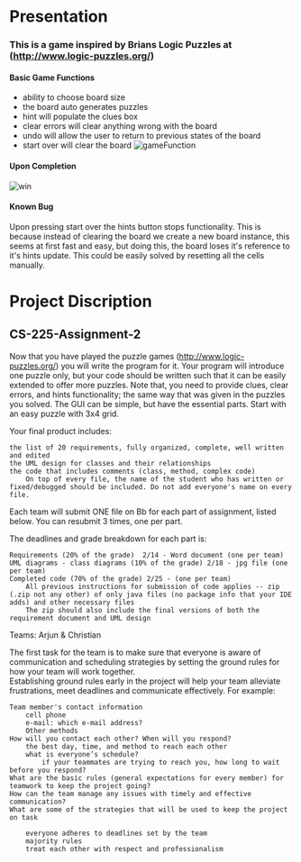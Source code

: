 # Presentation
### This is a game inspired by Brians Logic Puzzles at (http://www.logic-puzzles.org/)
#### Basic Game Functions
- ability to choose board size
- the board auto generates puzzles
- hint will populate the clues box
- clear errors will clear anything wrong with the board
- undo will allow the user to return to previous states of the board
- start over will clear the board
![gameFunction](https://cdn.discordapp.com/attachments/857973303880187916/950453575279067146/show.gif)
#### Upon Completion
![win](https://cdn.discordapp.com/attachments/857973303880187916/950453575673327666/win.gif)
#### Known Bug
Upon pressing start over the hints button stops functionality. This is because instead of clearing the board we create a new board instance, this seems at first fast and easy, but doing this, the board loses it's reference to it's hints update. This could be easily solved by resetting all the cells manually.
# Project Discription
## CS-225-Assignment-2

Now that you have played the puzzle games (http://www.logic-puzzles.org/) you will write the program for it.
Your program will introduce one puzzle only, but your code should be written such that it can be easily extended to offer more puzzles.
Note that, you need to provide clues, clear errors, and hints functionality; the same way that was given in the puzzles you solved. The GUI can be simple, but have the essential parts.
Start with an easy puzzle with 3x4 grid.

Your final product includes:

    the list of 20 requirements, fully organized, complete, well written and edited
    the UML design for classes and their relationships
    the code that includes comments (class, method, complex code)
        On top of every file, the name of the student who has written or fixed/debugged should be included. Do not add everyone's name on every file.


Each team will submit ONE file on Bb for each part of assignment, listed below. You can resubmit 3 times, one per part.

The deadlines and grade breakdown for each part is:

    Requirements (20% of the grade)  2/14 - Word document (one per team)
    UML diagrams - class diagrams (10% of the grade) 2/18 - jpg file (one per team)
    Completed code (70% of the grade) 2/25 - (one per team)
        All previous instructions for submission of code applies -- zip (.zip not any other) of only java files (no package info that your IDE adds) and other necessary files
        The zip should also include the final versions of both the requirement document and UML design

Teams:
Arjun & Christian

The first task for the team is to make sure that everyone is aware of communication and scheduling strategies by setting the ground rules for how your team will work together.  
Establishing ground rules early in the project will help your team alleviate frustrations, meet deadlines and communicate effectively. For example:

    Team member's contact information
        cell phone
        e-mail: which e-mail address?
        Other methods
    How will you contact each other? When will you respond?
        the best day, time, and method to reach each other
        what is everyone’s schedule?
            if your teammates are trying to reach you, how long to wait before you respond?
    What are the basic rules (general expectations for every member) for teamwork to keep the project going?
    How can the team manage any issues with timely and effective communication?
    What are some of the strategies that will be used to keep the project on task

        everyone adheres to deadlines set by the team
        majority rules
        treat each other with respect and professionalism
